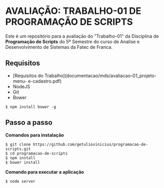 AVALIAÇÃO: TRABALHO-01 DE PROGRAMAÇÃO DE SCRIPTS
================================================

Este é um repositório para a avaliação do "Trabalho-01" da Disciplina de **Programação de Scripts** do 5º Semestre do curso de Analise e Desenvolvimento de Sistemas da Fatec de Franca.

## Requisitos

+ [Requisitos do Trabalho](documentacao/mds/avaliacao-01_projeto-menu- e-cadastro.pdf)
+ NodeJS
+ Git
+ Bower

```
$ npm install bower -g
```

## Passo a passo

**Comandos para instalação**

```
$ git clone https://github.com/getuliovinicius/programacao-de-scripts.git
$ cd programacao-de-scripts
$ npm install
$ bower install
```

**Comando para executar a aplicação**

```
$ node server
```
